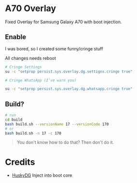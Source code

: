 # A70 Overlay

Fixed Overlay for Samsung Galaxy A70 with boot injection.

## Enable

I was bored, so I created some funny/cringe stuff

All changes needs reboot

```bash
# Cringe Settings
su -c "setprop persist.sys.overlay.dg.settigns.cringe true"

# Cringe WhatsApp (I've warn you)

su -c "setprop persist.sys.overlay.dg.whatsapp.cringe true"
```

## Build?

```bash
# run
cd build
bash build.sh --versionName 17 --versionCode 170
# or
bash build.sh -n 17 -c 170
```

> You don't know how to do that? Then don't do it.

# Credits

- [HuskyDG](https://github.com/HuskyDG) Inject into boot core
